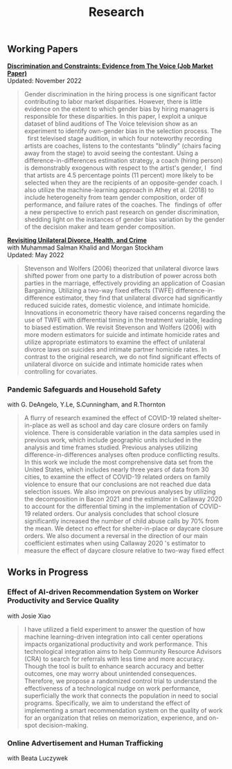 ﻿---
layout: single
title: "Research"
permalink: /research/
author_profile: true

---

## Working Papers

**[Discrimination and Constraints: Evidence from The Voice (Job Market Paper)](https://assamidanov.github.io/files/Discrimination_Job_Market_Paper.pdf)** <br>
Updated: November 2022 

>Gender discrimination in the hiring process is one significant factor contributing to labor market disparities. However, there is little evidence on the extent to which gender bias by hiring managers is responsible
for these disparities. In this paper, I exploit a unique dataset of blind auditions of The Voice television
show as an experiment to identify own-gender bias in the selection process. The  first televised stage audition, in which four noteworthy recording artists are coaches, listens to the contestants "blindly" (chairs
facing away from the stage) to avoid seeing the contestant. Using a difference-in-differences estimation
strategy, a coach (hiring person) is demonstrably exogenous with respect to the artist's gender, I  find that
artists are 4.5 percentage points (11 percent) more likely to be selected when they are the recipients of
an opposite-gender coach. I also utilize the machine-learning approach in Athey et al. (2018) to include
heterogeneity from team gender composition, order of performance, and failure rates of the coaches. The
 findings of offer a new perspective to enrich past research on gender discrimination, shedding light on the
instances of gender bias variation by the gender of the decision maker and team gender composition.

**[Revisiting Unilateral Divorce, Health, and Crime](https://assamidanov.github.io/files/Divorce_Coauthorship_Paper.pdf)** <br>
with Muhammad Salman Khalid and Morgan Stockham <br>
Updated: May 2022  

> Stevenson and Wolfers (2006) theorized that unilateral divorce laws shifted power from one party to a distribution of power across both parties in the marriage, effectively providing an application of Coasian Bargaining. Utilizing a two-way fixed effects (TWFE) difference-in-difference estimator, they find that unilateral divorce had significantly reduced suicide rates, domestic violence, and intimate homicide. Innovations in econometric theory have raised concerns regarding the use of TWFE with differential timing in the treatment variable, leading to biased estimation. We revisit Stevenson and Wolfers (2006) with more modern estimators for suicide and intimate homicide rates and utilize appropriate estimators to examine the effect of unilateral divorce laws on suicides and intimate partner homicide rates. In contrast to the original research, we do not find significant effects of unilateral divorce on suicide and intimate homicide rates when controlling for covariates.

### Pandemic Safeguards and Household Safety
with G. DeAngelo, Y.Le, S.Cunningham, and R.Thornton


> A flurry of research examined the effect of COVID-19 related shelter-in-place as well as school and day care closure orders on family violence. There is considerable variation in the data samples used in previous work, which include geographic units included in the analysis and time frames studied. Previous analyses utilizing difference-in-differences analyses often produce conflicting results. In this work we include the most comprehensive data set from the United States, which includes nearly three years of data from 30 cities, to examine the effect of COVID-19 related orders on family violence to ensure that our conclusions are not reached due data selection issues. We also improve on previous analyses by utilizing the decomposition in Bacon 2021 and the estimator in Callaway 2020 to account for the differential timing in the implementation of COVID-19 related orders. Our analysis concludes that school closure significantly increased the number of child abuse calls by 70% from the mean. We detect no effect for shelter-in-place or daycare closure orders. We also document a reversal in the direction of our main coefficient estimates when using Callaway 2020 's estimator to measure the effect of daycare closure relative to two-way fixed effect


## Works in Progress

### Effect of AI-driven Recommendation System on Worker Productivity and Service Quality
with Josie Xiao

> I have utilized a field experiment to answer the question of how machine learning-driven integration into call center operations impacts organizational productivity and work performance. This technological integration aims to help Community Resource Advisors (CRA) to search for referrals with less time and more accuracy. Though the tool is built to enhance search accuracy and better outcomes, one may worry about unintended consequences. Therefore, we propose a randomized control trial to understand the effectiveness of a technological nudge on work performance, superficially the work that connects the population in need to social programs. Specifically, we aim to understand the effect of implementing a smart recommendation system on the quality of work for an organization that relies on memorization, experience, and on-spot decision-making.

### Online Advertisement and Human Trafficking
with Beata Luczywek
